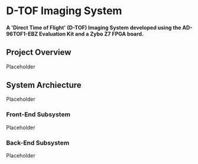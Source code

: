 # D-TOF Imaging System
#### A 'Direct Time of Flight' (D-TOF) Imaging System developed using the AD-96TOF1-EBZ Evaluation Kit and a Zybo Z7 FPGA board.

## Project Overview
Placeholder

## System Archiecture
Placeholder

### Front-End Subsystem
Placeholder

### Back-End Subsystem
Placeholder
